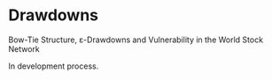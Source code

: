 # Drawdowns
Bow-Tie Structure, ε-Drawdowns and Vulnerability in the World Stock Network

In development process.
